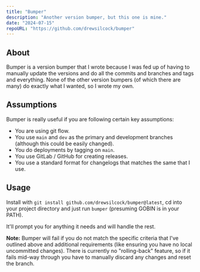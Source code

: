 ```yaml
---
title: "Bumper"
description: "Another version bumper, but this one is mine."
date: "2024-07-15"
repoURL: "https://github.com/drewsilcock/bumper"
---
```


## About

Bumper is a version bumper that I wrote because I was fed up of having to manually update the versions and do all the commits and branches and tags and everything. None of the other version bumpers (of which there are many) do exactly what I wanted, so I wrote my own.

## Assumptions

Bumper is really useful if you are following certain key assumptions:

- You are using git flow.
- You use `main` and `dev` as the primary and development branches (although this could be easily changed).
- You do deployments by tagging on `main`.
- You use GitLab / GitHub for creating releases.
- You use a standard format for changelogs that matches the same that I use.

## Usage

Install with `git install github.com/drewsilcock/bumper@latest`, cd into your project directory and just run `bumper` (presuming GOBIN is in your PATH).

It'll prompt you for anything it needs and will handle the rest.

**Note:** Bumper will fail if you do not match the specific criteria that I've outlined above and additional requirements (like ensuring you have no local uncommitted changes). There is currently no "rolling-back" feature, so if it fails mid-way through you have to manually discard any changes and reset the branch.
